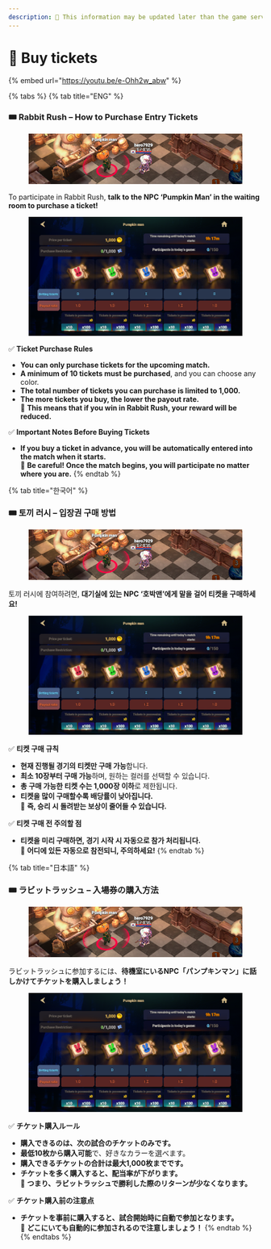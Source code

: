 ```yaml
---
description: 🛑 This information may be updated later than the game server data.
---
```


# 📁 Buy tickets

{% embed url="https://youtu.be/e-Ohh2w_abw" %}

{% tabs %}
{% tab title="ENG" %}
### 🎟 Rabbit Rush – How to Purchase Entry Tickets

<figure><img src="../../.gitbook/assets/image (86).png" alt=""><figcaption></figcaption></figure>

To participate in Rabbit Rush, **talk to the NPC ‘Pumpkin Man’ in the waiting room to purchase a ticket!**



<figure><img src="../../.gitbook/assets/image (87).png" alt=""><figcaption></figcaption></figure>

✅ **Ticket Purchase Rules**

* **You can only purchase tickets for the upcoming match.**
* **A minimum of 10 tickets must be purchased**, and you can choose any color.
* **The total number of tickets you can purchase is limited to 1,000.**
* **The more tickets you buy, the lower the payout rate.**\
  📌 **This means that if you win in Rabbit Rush, your reward will be reduced.**

✅ **Important Notes Before Buying Tickets**

* **If you buy a ticket in advance, you will be automatically entered into the match when it starts.**\
  📌 **Be careful! Once the match begins, you will participate no matter where you are.**
{% endtab %}

{% tab title="한국어" %}
### 🎟 **토끼 러시 – 입장권 구매 방법**

<figure><img src="../../.gitbook/assets/image (86).png" alt=""><figcaption></figcaption></figure>

토끼 러시에 참여하려면, **대기실에 있는 NPC ‘호박맨’에게 말을 걸어 티켓을 구매하세요!**



<figure><img src="../../.gitbook/assets/image (87).png" alt=""><figcaption></figcaption></figure>

✅ **티켓 구매 규칙**

* **현재 진행될 경기의 티켓만 구매 가능**합니다.
* **최소 10장부터 구매 가능**하며, 원하는 컬러를 선택할 수 있습니다.
* **총 구매 가능한 티켓 수는 1,000장 이하**로 제한됩니다.
* **티켓을 많이 구매할수록 배당률이 낮아집니다.**\
  📌 **즉, 승리 시 돌려받는 보상이 줄어들 수 있습니다.**

✅ **티켓 구매 전 주의할 점**

* **티켓을 미리 구매하면, 경기 시작 시 자동으로 참가 처리됩니다.**\
  📌 **어디에 있든 자동으로 참전되니, 주의하세요!**
{% endtab %}

{% tab title="日本語" %}
### 🎟 ラビットラッシュ – 入場券の購入方法

<figure><img src="../../.gitbook/assets/image (86).png" alt=""><figcaption></figcaption></figure>

ラビットラッシュに参加するには、**待機室にいるNPC「パンプキンマン」に話しかけてチケットを購入しましょう！**



<figure><img src="../../.gitbook/assets/image (87).png" alt=""><figcaption></figcaption></figure>

✅ **チケット購入ルール**

* **購入できるのは、次の試合のチケットのみです。**
* **最低10枚から購入可能**で、好きなカラーを選べます。
* **購入できるチケットの合計は最大1,000枚までです。**
* **チケットを多く購入すると、配当率が下がります。**\
  📌 **つまり、ラビットラッシュで勝利した際のリターンが少なくなります。**

✅ **チケット購入前の注意点**

* **チケットを事前に購入すると、試合開始時に自動で参加となります。**\
  📌 **どこにいても自動的に参加されるので注意しましょう！**
{% endtab %}
{% endtabs %}
